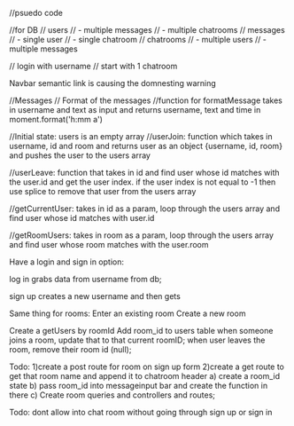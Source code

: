 //psuedo code

//for DB
// users
//     - multiple messages
//     - multiple chatrooms
// messages
//     - single user
//     - single chatroom
// chatrooms
//     - multiple users
//     - multiple messages


// login with username
// start with 1 chatroom 

Navbar semantic link is causing the domnesting warning

//Messages
// Format of the messages
//function for formatMessage takes in username and text as input and returns username, text and time in moment.format('h:mm a')

//Initial state: users is an empty array
//userJoin: function which takes in username, id and room and returns user as an object {username, id, room}
and pushes the user to the users array

//userLeave: function that takes in id and find user whose id matches with the user.id and get the user index. if the user index is not equal to -1 then use splice to remove that user from the users array

//getCurrentUser: takes in id as a param, loop through the users array and find user whose id matches with user.id

//getRoomUsers: takes in room as a param, loop through the users array and find user whose room matches with the user.room


Have a login and sign in option:

log in grabs data from username from db;

sign up creates a new username and then gets 


Same thing for rooms:
    Enter an existing room
    Create a new room
    

Create a getUsers by roomId
Add room_id to users table
    when someone joins a room, update that to that current roomID;
    when user leaves the room, remove their room id (null);


Todo:
1)create a post route for room on sign up form
2)create a get route to get that room name and append it to chatroom header
    a) create a room_id state 
    b) pass room_id into messageinput bar and create the function in there
    c) Create room queries and controllers and routes;



Todo:
dont allow into chat room without going through sign up or sign in